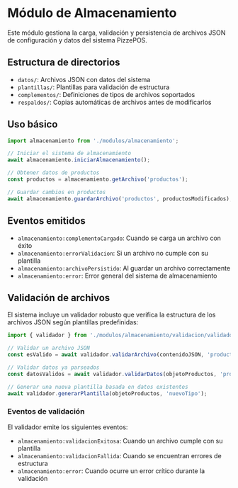# Módulo de Almacenamiento

Este módulo gestiona la carga, validación y persistencia de archivos JSON de configuración y datos del sistema PizzePOS.

## Estructura de directorios

- `datos/`: Archivos JSON con datos del sistema
- `plantillas/`: Plantillas para validación de estructura
- `complementos/`: Definiciones de tipos de archivos soportados
- `respaldos/`: Copias automáticas de archivos antes de modificarlos

## Uso básico

```typescript
import almacenamiento from './modulos/almacenamiento';

// Iniciar el sistema de almacenamiento
await almacenamiento.iniciarAlmacenamiento();

// Obtener datos de productos
const productos = almacenamiento.getArchivo('productos');

// Guardar cambios en productos
await almacenamiento.guardarArchivo('productos', productosModificados);
```

## Eventos emitidos

- `almacenamiento:complementoCargado`: Cuando se carga un archivo con éxito
- `almacenamiento:errorValidacion`: Si un archivo no cumple con su plantilla
- `almacenamiento:archivoPersistido`: Al guardar un archivo correctamente
- `almacenamiento:error`: Error general del sistema de almacenamiento

## Validación de archivos

El sistema incluye un validador robusto que verifica la estructura de los archivos JSON según plantillas predefinidas:

```typescript
import { validador } from './modulos/almacenamiento/validacion/validador';

// Validar un archivo JSON
const esValido = await validador.validarArchivo(contenidoJSON, 'productos');

// Validar datos ya parseados
const datosValidos = await validador.validarDatos(objetoProductos, 'productos');

// Generar una nueva plantilla basada en datos existentes
await validador.generarPlantilla(objetoProductos, 'nuevoTipo');
```

### Eventos de validación

El validador emite los siguientes eventos:
- `almacenamiento:validacionExitosa`: Cuando un archivo cumple con su plantilla
- `almacenamiento:validacionFallida`: Cuando se encuentran errores de estructura
- `almacenamiento:error`: Cuando ocurre un error crítico durante la validación
